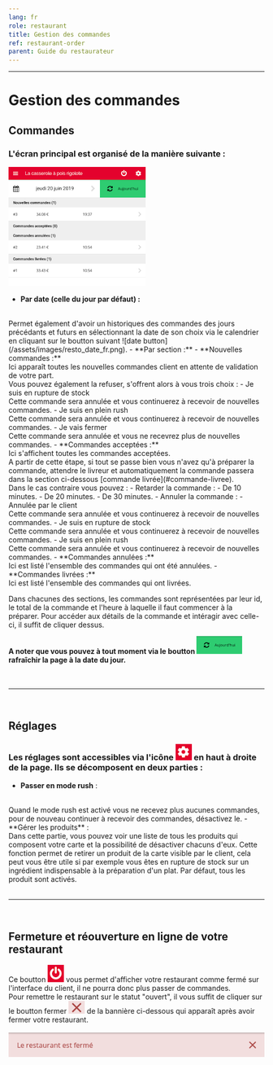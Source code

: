 ```yaml
---
lang: fr
role: restaurant
title: Gestion des commandes
ref: restaurant-order
parent: Guide du restaurateur
---
```


---

# Gestion des commandes

## Commandes

### L'écran principal est organisé de la manière suivante :

![restaurant's interface for orders](/assets/images/resto_order_list_fr.png)

- **Par date (celle du jour par défaut) :**
<br>
	Permet également d'avoir un historiques des commandes des jours précédants et futurs en sélectionnant la date de son choix via le calendrier en cliquant sur le boutton suivant
	![date button](/assets/images/resto_date_fr.png).
- **Par section :**
	- **Nouvelles commandes :**
	<br>
	Ici apparaît toutes les nouvelles commandes client en attente de validation de votre part.
	<br>
	Vous pouvez également la refuser, s'offrent alors à vous trois choix :
		- Je suis en rupture de stock
		<br>
		Cette commande sera annulée et vous continuerez à recevoir de nouvelles commandes.
		- Je suis en plein rush
		<br>
		Cette commande sera annulée et vous continuerez à recevoir de nouvelles commandes.
		- Je vais fermer
		<br>
		Cette commande sera annulée et vous ne recevrez plus de nouvelles commandes.
	- **Commandes acceptées :**
	<br>
	Ici s'affichent toutes les commandes acceptées.
	<br>
	A partir de cette étape, si tout se passe bien vous n'avez qu'à préparer la commande, attendre le livreur et automatiquement la commande passera dans la section ci-dessous [commande livrée](#commande-livree).
	<br>
	Dans le cas contraire vous pouvez :
		- Retarder la commande :
			- De 10 minutes.
			- De 20 minutes.
			- De 30 minutes.
		- Annuler la commande :
			- Annulée par le client
			<br>
			Cette commande sera annulée et vous continuerez à recevoir de nouvelles commandes.
			- Je suis en rupture de stock
			<br>
			Cette commande sera annulée et vous continuerez à recevoir de nouvelles commandes.
			- Je suis en plein rush
			<br>
			Cette commande sera annulée et vous continuerez à recevoir de nouvelles commandes.
	- **Commandes annulées :**
	<br>
		Ici est listé l'ensemble des commandes qui ont été annulées.
	- **<span id="commande-livree">Commandes livrées :</span>**
	<br>
		Ici est listé l'ensemble des commandes qui ont livrées.

Dans chacunes des sections, les commandes sont représentées par leur id, le total de la commande et l'heure à laquelle il faut commencer à la préparer. Pour accéder aux détails de la commande et intéragir avec celle-ci, il suffit de cliquer dessus.

**A noter que vous pouvez à tout moment via le boutton ![resfresh](/assets/images/resto_refresh_btn_fr.png)  rafraîchir la page à la date du jour.**
<br>
<br>
<br>

---
<br>

## Réglages

### Les réglages sont accessibles via l'icône ![settings](/assets/images/resto_param_icon.png) en haut à droite de la page. Ils se décomposent en deux parties :

- **Passer en mode rush** :
<br>
	Quand le mode rush est activé vous ne recevez plus aucunes commandes, pour de nouveau continuer à recevoir des commandes, désactivez le.
- **Gérer les produits** :
<br>
	Dans cette partie, vous pouvez voir une liste de tous les produits qui composent votre carte et la possibilité de désactiver chacuns d'eux.
	Cette fonction permet de retirer un produit de la carte visible par le client, cela peut vous être utile si par exemple vous êtes en rupture de stock sur un ingrédient indispensable à la préparation d'un plat.
	Par défaut, tous les produit sont activés.

<br>
<br>

---
<br>

## Fermeture et réouverture en ligne de votre restaurant

Ce boutton ![power button icon](/assets/images/resto_power_icon.png) vous permet d'afficher votre restaurant comme fermé sur l'interface du client, il ne pourra donc plus passer de commandes.
<br>
Pour remettre le restaurant sur le statut "ouvert", il vous suffit de cliquer sur le boutton fermer ![close button icon](/assets/images/resto_close_banner_icon.png) de la bannière ci-dessous qui apparaît après avoir fermer votre restaurant.
<br>
<br>
![restaurant is closed banner](/assets/images/resto_closed_banner_fr.png)
